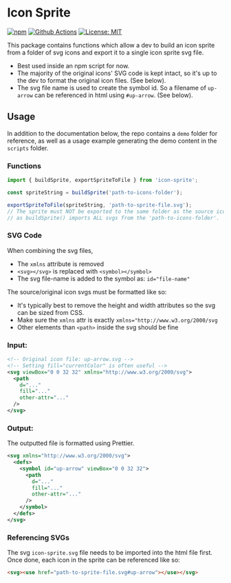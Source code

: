# Icon Sprite

[![npm](https://img.shields.io/npm/v/icon-sprite)](https://www.npmjs.com/package/icon-sprite)
[![Github Actions](https://github.com/woodbrettm/icon-sprite/actions/workflows/tests.yml/badge.svg?branch=main)](https://github.com/woodbrettm/icon-sprite/actions/workflows/tests.yml)
[![License: MIT](https://img.shields.io/badge/License-MIT-blue.svg)](https://github.com/woodbrettm/icon-sprite/blob/main/LICENSE)

This package contains functions which allow a dev to build an icon sprite from a folder of svg icons
and export it to a single icon sprite svg file.

- Best used inside an npm script for now.
- The majority of the original icons' SVG code is kept intact, so it's up to the dev to format
  the original icon files. (See below).
- The svg file name is used to create the symbol id. So a filename of `up-arrow` can be referenced
  in html using `#up-arrow`. (See below).

## Usage

In addition to the documentation below, the repo contains a `demo` folder for reference, as well as a usage
example generating the demo content in the `scripts` folder.

### Functions

```javascript
import { buildSprite, exportSpriteToFile } from 'icon-sprite';

const spriteString = buildSprite('path-to-icons-folder');

exportSpriteToFile(spriteString, 'path-to-sprite-file.svg');
// The sprite must NOT be exported to the same folder as the source icons,
// as buildSprite() imports ALL svgs from the 'path-to-icons-folder'.
```

### SVG Code

When combining the svg files,

- The `xmlns` attribute is removed
- `<svg></svg>` is replaced with `<symbol></symbol>`
- The svg file-name is added to the symbol as: `id="file-name"`

The source/original icon svgs must be formatted like so:

- It's typically best to remove the height and width attributes so the svg can
  be sized from CSS.
- Make sure the `xmlns` attr is exactly `xmlns="http://www.w3.org/2000/svg`
- Other elements than `<path>` inside the svg should be fine

### Input:

```xml
<!-- Original icon file: up-arrow.svg -->
<!-- Setting fill="currentColor" is often useful -->
<svg viewBox="0 0 32 32" xmlns="http://www.w3.org/2000/svg">
  <path
    d="..."
    fill="..."
    other-attr="..."
  />
</svg>
```

### Output:

The outputted file is formatted using Prettier.

```xml
<svg xmlns="http://www.w3.org/2000/svg">
  <defs>
    <symbol id="up-arrow" viewBox="0 0 32 32">
      <path
        d="..."
        fill="..."
        other-attr="..."
      />
    </symbol>
  </defs>
</svg>
```

### Referencing SVGs

The svg `icon-sprite.svg` file needs to be imported into the html file
first. Once done, each icon in the sprite can be referenced like so:

```html
<svg><use href="path-to-sprite-file.svg#up-arrow"></use></svg>
```
